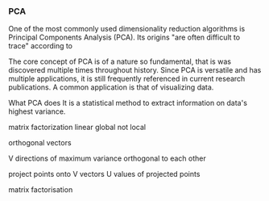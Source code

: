 ### PCA
One of the most commonly used dimensionality reduction algorithms is Principal Components Analysis (PCA).
Its origins "are often difficult to trace" according to
<!--[@TODO book].-->
The core concept of PCA is of a nature so fundamental, that is was discovered multiple times throughout history.
Since PCA is versatile and has multiple applications, it is still frequently referenced in current research publications.
A common application is that of visualizing data.

What PCA does
It is a statistical method to extract information on data's highest variance.


matrix factorization
linear
global not local
 
orthogonal vectors


V directions of maximum variance
orthogonal to each other

project points onto V vectors
U values of projected points

matrix factorisation
<!--supervised-->
<!--block-->
<!--2-3 Formeln-->
<!--bsp. der dimensionsreduktion-->

